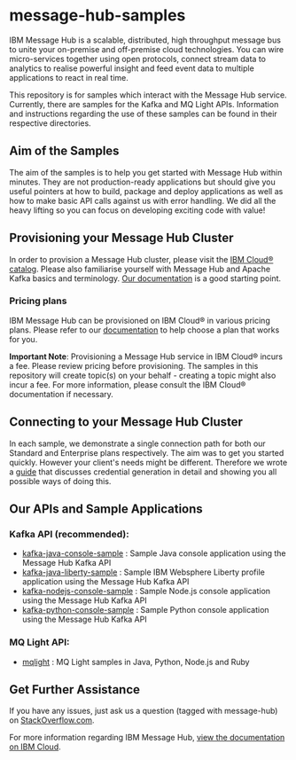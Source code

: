 # message-hub-samples
IBM Message Hub is a scalable, distributed, high throughput message bus to unite your on-premise and off-premise cloud technologies. You can wire micro-services together using open protocols, connect stream data to analytics to realise powerful insight and feed event data to multiple applications to react in real time.

This repository is for samples which interact with the Message Hub service. 
Currently, there are samples for the Kafka and MQ Light APIs.
Information and instructions regarding the use of these samples can be found in their respective directories.

## Aim of the Samples
The aim of the samples is to help you get started with Message Hub within minutes. They are not production-ready applications but should give you useful pointers at how to build, package and deploy applications as well as how to make basic API calls against us with error handling. We did all the heavy lifting so you can focus on developing exciting code with value!

## Provisioning your Message Hub Cluster
In order to provision a Message Hub cluster, please visit the [IBM Cloud® catalog](https://console.bluemix.net/catalog/). Please also familiarise yourself with Message Hub and Apache Kafka basics and terminology. [Our documentation](https://console.bluemix.net/docs/services/MessageHub/) is a good starting point.


### Pricing plans
IBM Message Hub can be provisioned on IBM Cloud® in various pricing plans. Please refer to our [documentation](https://console.bluemix.net/docs/services/MessageHub/messagehub085.html#plan_choose) to help choose a plan that works for you.

__Important Note__: Provisioning a Message Hub service in IBM Cloud® incurs a fee. Please review pricing before provisioning. The samples in this repository will create topic(s) on your behalf - creating a topic might also incur a fee. For more information, please consult the IBM Cloud® documentation if necessary.


## Connecting to your Message Hub Cluster
In each sample, we demonstrate a single connection path for both our Standard and Enterprise plans respectively. The aim was to get you started quickly. However your client's needs might be different. Therefore we wrote a [guide](https://console.bluemix.net/docs/services/MessageHub/messagehub127.html#connect_messagehub) that discusses credential generation in detail and showing you all possible ways of doing this.

## Our APIs and Sample Applications

### Kafka API (recommended):
* [kafka-java-console-sample](/kafka-java-console-sample/README.md) : Sample Java console application using the Message Hub Kafka API
* [kafka-java-liberty-sample](/kafka-java-liberty-sample/README.md) : Sample IBM Websphere Liberty profile application using the Message Hub Kafka API
* [kafka-nodejs-console-sample](kafka-nodejs-console-sample/README.md) : Sample Node.js console application using the Message Hub Kafka API
* [kafka-python-console-sample](/kafka-python-console-sample/README.md) : Sample Python console application using the Message Hub Kafka API

### MQ Light API:
* [mqlight](/mqlight/README.md) : MQ Light samples in Java, Python, Node.js and Ruby

## Get Further Assistance

If you have any issues, just ask us a question (tagged with message-hub) on [StackOverflow.com](http://stackoverflow.com/questions/tagged/message-hub).


For more information regarding IBM Message Hub, [view the documentation on IBM Cloud](https://www.console.ng.bluemix.net/docs/services/MessageHub/index.html).